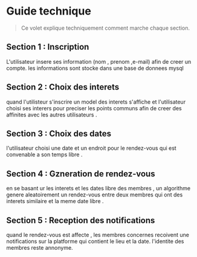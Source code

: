 # Guide technique

> Ce volet explique techniquement comment marche chaque section.

## Section 1 : Inscription
L'utilisateur insere ses information (nom , prenom ,e-mail) afin de creer un compte. les informations sont stocke dans une base de donnees mysql 


## Section 2 : Choix des interets

quand l'utilisteur s'inscrire un model des interets s'affiche et l'utilisateur choisi ses interers pour preciser les points communs afin de creer des affinites avec les autres utilisateurs .



## Section 3 : Choix des dates

l'utilisateur choisi une date et un endroit pour le rendez-vous qui est convenable a son temps libre .

## Section 4 : Gzneration de rendez-vous 

en se basant ur les interets et les dates libre des membres , un algorithme genere aleatoirement un rendez-vous entre deux membres qui ont des interets similaire et la meme date libre .


## Section 5 : Reception des notifications 

quand le rendez-vous est affecte , les membres concernes recoivent une notifications sur la platforme qui contient le lieu et la date.
l'identite des membres reste annonyme.